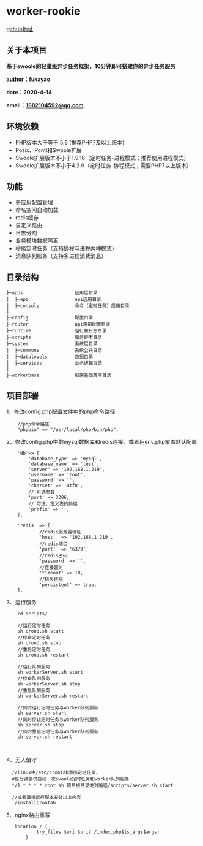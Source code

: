 # worker-rookie
[github地址](https://github.com/mingdiantianxia/worker-rookie)

## 关于本项目
**基于swoole的轻量级异步任务框架，10分钟即可搭建你的异步任务服务**

**author：fukayao**

**date：2020-4-14**

**email：1982104592@qq.com**

## 环境依赖

* PHP版本大于等于 5.6 (推荐PHP7及以上版本)  
* Posix、Pcntl和Swoole扩展  
* Swoole扩展版本不小于1.9.18（定时任务-进程模式；推荐使用进程模式）
* Swoole扩展版本不小于4.2.9（定时任务-协程模式；需要PHP7以上版本）


## 功能

* 多应用配置管理
* 命名空间自动加载
* redis缓存
* 自定义路由
* 日志分割
* 业务模块数据隔离
* 秒级定时任务（支持协程与进程两种模式）
* 消息队列服务（支持多进程消费消息）

## 目录结构
```code
├─apps                   应用层目录
│  ├─api                 api应用目录  
│  ├─console             命令（定时任务）应用目录
│  
├─config                 配置目录
├─router                 api路由配置目录
├─runtime                运行和日志目录
├─scripts                服务脚本目录
├─system                 系统层目录
│  ├─commons             系统公共目录  
│  ├─datalevels          数据目录
│  ├─services            业务逻辑目录
│  
├─workerbase             框架基础类库目录
```

## 项目部署

1、修改config.php配置文件中的php命令路径
```code
    //php命令路径
    "phpbin" => "/usr/local/php/bin/php",
```
2、修改config.php中的mysql数据库和redis连接，或者用env.php覆盖默认配置
```code
    'db'=> [
        'database_type' => 'mysql',
        'database_name' => 'test',
        'server' => '192.168.1.219',
        'username' => 'root',
        'password' => '',
        'charset' => 'utf8',
        // 可选参数
        'port' => 3306,
        // 可选，定义表的前缀
        'prefix' => '',
    ],

    'redis' => [
            //redis服务器地址
            'host'  => '192.168.1.219',
            //redis端口
            'port'  => '6379',
            //redis密码
            'password' => '',
            //连接超时
            'timeout' => 10,
            //持久链接
            'persistent' => true,
    ],
```

3、运行服务
```code
    cd scripts/
    
    //运行定时任务
    sh crond.sh start
    //停止定时任务
    sh crond.sh stop
    //重启定时任务
    sh crond.sh restart
    
    //运行队列服务
    sh workerServer.sh start
    //停止队列服务
    sh workerServer.sh stop
    //重启队列服务
    sh workerServer.sh restart
    
    //同时运行定时任务与worker队列服务
    sh server.sh start
    //同时停止定时任务与worker队列服务
    sh server.sh stop
    //同时重启定时任务与worker队列服务
    sh server.sh restart
    
    
```

4、无人值守
```code
  //linux中/etc/crontab添加定时任务，
  #每分钟尝试启动一次swoole定时任务和worker队列服务
  */1 * * * * root sh 项目根目录绝对路径/scripts/server.sh start
  
  //或者直接运行脚本安装以上内容
  ./installCrontab
```

5、nginx路由重写
```code
   location / {
           try_files $uri $uri/ /index.php$is_args$args;
       }
```